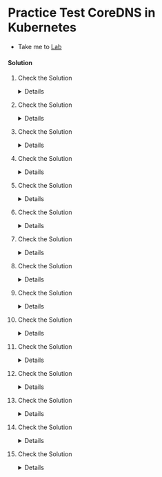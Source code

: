 # Practice Test CoreDNS in Kubernetes

  - Take me to [Lab](https://kodekloud.com/courses/certified-kubernetes-administrator-with-practice-tests/lectures/9816807)

#### Solution 

  1. Check the Solution

     <details>

      ```
      CoreDNS
      ```
     </details>
  
  2. Check the Solution

     <details>

      ```
      2
      ```
     </details>

  3. Check the Solution

     <details>

      ```
      10.96.0.10
      ```
     </details>

  4. Check the Solution

     <details>

      ```
      /etc/coredns/Corefile

      OR

      kubectl -n kube-system describe deployments.apps coredns | grep -A2 Args | grep Corefile
      ```
     </details>

  5. Check the Solution

     <details>

      ```
      Configured as a ConfigMapObject
      ```
     </details>

  6. Check the Solution

     <details>

      ```
      CoreDNS
      ```
     </details>

  7. Check the Solution

     <details>

      ```
      coredns
      ```
     </details>

  8. Check the Solution

     <details>

      ```
      cluster.local
      ```
     </details>

  9. Check the Solution

     <details>

      ```
      Ok
      ```
     </details>

  10. Check the Solution

      <details>

       ```
       web-service
       ```
      </details>

  11. Check the Solution

      <details>
 
       ```
       web-serivce.default.pod
       ```
      </details>

  12. Check the Solution

      <details>
 
       ```
       web-service.payroll
       ```
      </details>

  13. Check the Solution

      <details>
 
       ```
       web-service.payroll.svc.cluster
       ```
      </details>

  14. Check the Solution

      <details>
 
       ```
       kubectl edit deploy webapp
 
       Search for DB_Host and Change the DB_Host from mysql to mysql.payroll
 
       spec:
         containers:
         - env:
           - name: DB_Host
             value: mysql.payroll
       ```
      </details>
 
  15. Check the Solution

      <details>
 
       ```
       kubectl exec -it hr -- nslookup mysql.payroll > /root/nslookup.out
       ```
      </details>